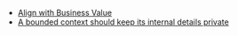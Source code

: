 * [Align with Business Value](./align-with-business-value.md)
* [A bounded context should keep its internal details private](./a-bounded-context-should-keep-its-internal-details-private.md)